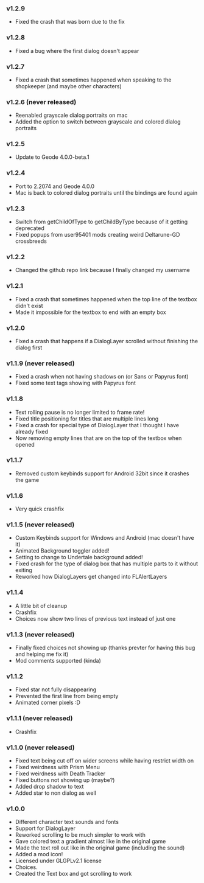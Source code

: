 ### v1.2.9
- Fixed the crash that was born due to the fix

### v1.2.8
- Fixed a bug where the first dialog doesn't appear

### v1.2.7
- Fixed a crash that sometimes happened when speaking to the shopkeeper (and maybe other characters)

### v1.2.6 (never released)
- Reenabled grayscale dialog portraits on mac
- Added the option to switch between grayscale and colored dialog portraits

### v1.2.5
- Update to Geode 4.0.0-beta.1

### v1.2.4
- Port to 2.2074 and Geode 4.0.0
- Mac is back to colored dialog portraits until the bindings are found again

### v1.2.3
- Switch from getChildOfType to getChildByType because of it getting deprecated
- Fixed popups from user95401 mods creating weird Deltarune-GD crossbreeds

### v1.2.2
- Changed the github repo link because I finally changed my username

### v1.2.1
- Fixed a crash that sometimes happened when the top line of the textbox didn't exist
- Made it impossible for the textbox to end with an empty box

### v1.2.0
- Fixed a crash that happens if a DialogLayer scrolled without finishing the dialog first

### v1.1.9 (never released)
- Fixed a crash when not having shadows on (or Sans or Papyrus font)
- Fixed some text tags showing with Papyrus font

### v1.1.8
- Text rolling pause is no longer limited to frame rate!
- Fixed title positioning for titles that are multiple lines long
- Fixed a crash for special type of DialogLayer that I thought I have already fixed
- Now removing empty lines that are on the top of the textbox when opened

### v1.1.7
- Removed custom keybinds support for Android 32bit since it crashes the game

### v1.1.6
- Very quick crashfix

### v1.1.5 (never released)
- Custom Keybinds support for Windows and Android (mac doesn't have it)
- Animated Background toggler added!
- Setting to change to Undertale background added!
- Fixed crash for the type of dialog box that has multiple parts to it without exiting
- Reworked how DialogLayers get changed into FLAlertLayers

### v1.1.4
- A little bit of cleanup
- Crashfix
- Choices now show two lines of previous text instead of just one

### v1.1.3 (never released)
- Finally fixed choices not showing up (thanks prevter for having this bug and helping me fix it)
- Mod comments supported (kinda)

### v1.1.2
- Fixed star not fully disappearing
- Prevented the first line from being empty
- Animated corner pixels :D

### v1.1.1 (never released)
- Crashfix

### v1.1.0 (never released)
- Fixed text being cut off on wider screens while having restrict width on
- Fixed weirdness with Prism Menu
- Fixed weirdness with Death Tracker
- Fixed buttons not showing up (maybe?)
- Added drop shadow to text
- Added star to non dialog as well

### v1.0.0
- Different character text sounds and fonts
- Support for DialogLayer
- Reworked scrolling to be much simpler to work with
- Gave colored text a gradient almost like in the original game
- Made the text roll out like in the original game (including the sound)
- Added a mod icon!
- Licensed under GLGPLv2.1 license
- Choices.
- Created the Text box and got scrolling to work